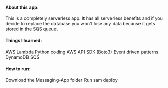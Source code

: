 #### About this app:
This is a completely serverless app. It has all serverless benefits and if you decide to replace the database you won't lose any data because it gets stored in the SQS queue.

#### Things I learned:
AWS Lambda
Python coding
AWS API SDK (Boto3)
Event driven patterns
DynamoDB
SQS

#### How to run:
Download the Messaging-App folder
Run sam deploy

